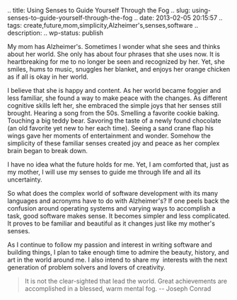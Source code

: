 .. title: Using Senses to Guide Yourself Through the Fog
.. slug: using-senses-to-guide-yourself-through-the-fog
.. date: 2013-02-05 20:15:57
.. tags: create,future,mom,simplicity,Alzheimer's,senses,software
.. description: 
.. wp-status: publish


<html><body><p>My mom has Alzheimer's. Sometimes I wonder what she sees and thinks about her world. She only has about four phrases that she uses now. It is heartbreaking for me to no longer be seen and recognized by her. Yet, she smiles, hums to music, snuggles her blanket, and enjoys her orange chicken as if all is okay in her world.

I believe that she is happy and content. As her world became foggier and less familiar, she found a way to make peace with the changes. As different cognitive skills left her, she embraced the simple joys that her senses still brought. Hearing a song from the 50s. Smelling a favorite cookie baking. Touching a big teddy bear. Savoring the taste of a newly found chocolate (an old favorite yet new to her each time). Seeing a sand crane flap his wings gave her moments of entertainment and wonder. Somehow the simplicity of these familiar senses created joy and peace as her complex brain began to break down.

I have no idea what the future holds for me. Yet, I am comforted that, just as my mother, I will use my senses to guide me through life and all its uncertainty.

So what does the complex world of software development with its many languages and acronyms have to do with Alzheimer's? If one peels back the confusion around operating systems and varying ways to accomplish a task, good software makes sense. It becomes simpler and less complicated. It proves to be familiar and beautiful as it changes just like my mother's senses.

As I continue to follow my passion and interest in writing software and building things, I plan to take enough time to admire the beauty, history, and art in the world around me. I also intend to share my  interests with the next generation of problem solvers and lovers of creativity.
</p><blockquote>It is not the clear-sighted that lead the world. Great achievements are accomplished in a blessed, warm mental fog. -- Joseph Conrad</blockquote></body></html>